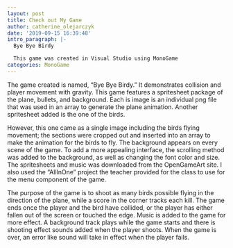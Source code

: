```yaml
---
layout: post
title: Check out My Game
author: catherine_olejarczyk
date: '2019-09-15 16:39:48'
intro_paragraph: |-
  Bye Bye Birdy

  This game was created in Visual Studio using MonoGame
categories: MonoGame
---
```

The game created is named, “Bye Bye Birdy.” It demonstrates collision and player movement with gravity. This game features a spritesheet package of the plane, bullets, and background. Each is image is an individual png file that was used in an array to generate the plane animation. Another spritesheet added is the one of the birds.

However, this one came as a single image including the birds flying movement; the sections were cropped out and inserted into an array to make the animation for the birds to fly. The background appears on every scene of the game. To add a more appealing interface, the scrolling method was added to the background, as well as changing the font color and size. The spritesheets and music was downloaded from the OpenGameArt site. I also used the “AllInOne” project the teacher provided for the class to use for the menu component of the game. 

The purpose of the game is to shoot as many birds possible flying in the direction of the plane, while a score in the corner tracks each kill. The game ends once the player and the bird have collided, or the player has either fallen out of the screen or touched the edge. Music is added to the game for more effect. A background track plays while the game starts and there is shooting effect sounds added when the player shoots. When the game is over, an error like sound will take in effect when the player fails.
